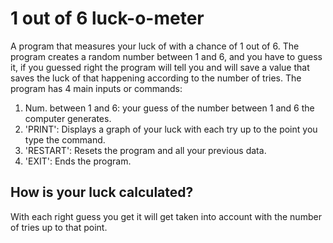 # 1 out of 6 luck-o-meter

A program that measures your luck of  with a chance of 1 out of 6. The program creates a random number between 1 and 6, and you have to guess it, if you guessed right the program will tell you and will save a value that saves the luck of that happening according to the number of tries. The program has 4 main inputs or commands:
1. Num. between 1 and 6: your guess of the number between 1 and 6 the computer generates.
2. 'PRINT': Displays a graph of your luck with each try up to the point you type the command.
3. 'RESTART': Resets the program and all your previous data.
4. 'EXIT': Ends the program.

## How is your luck calculated?
With each right guess you get it will get taken into account with the number of tries up to that point. 
